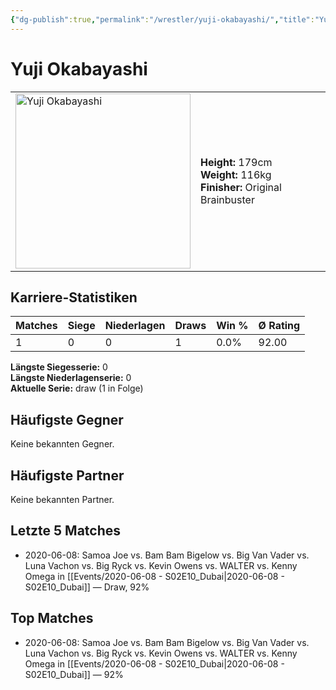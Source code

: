 ```yaml
---
{"dg-publish":true,"permalink":"/wrestler/yuji-okabayashi/","title":"Yuji Okabayashi","tags":["wrestler"],"noteIcon":""}
---
```



# Yuji Okabayashi

<table>
        <tr>
        <td><img src="https://github.com/CptSpaulding1980/choke-slam-wrestling/releases/download/images/Yuji_Okabayashi.png" width="280" alt="Yuji Okabayashi"></td>
        <td>
        <b>Height:</b> 179cm<br>
        <b>Weight:</b> 116kg<br>
        <b>Finisher:</b> Original Brainbuster<br>
        </td>
        </tr>
        </table>
        

## Karriere-Statistiken

| Matches | Siege | Niederlagen | Draws | Win % | Ø Rating |
|---------|-------|-------------|-------|-------|-----------|
| 1 | 0 | 0 | 1 | 0.0% | 92.00 |

**Längste Siegesserie:** 0<br>**Längste Niederlagenserie:** 0<br>**Aktuelle Serie:** draw (1 in Folge)


## Häufigste Gegner
Keine bekannten Gegner.

## Häufigste Partner
Keine bekannten Partner.

## Letzte 5 Matches
- 2020-06-08: Samoa Joe vs. Bam Bam Bigelow vs. Big Van Vader vs. Luna Vachon vs. Big Ryck vs. Kevin Owens vs. WALTER vs. Kenny Omega in [[Events/2020-06-08 - S02E10_Dubai\|2020-06-08 - S02E10_Dubai]] — Draw, 92%

## Top Matches
- 2020-06-08: Samoa Joe vs. Bam Bam Bigelow vs. Big Van Vader vs. Luna Vachon vs. Big Ryck vs. Kevin Owens vs. WALTER vs. Kenny Omega in [[Events/2020-06-08 - S02E10_Dubai\|2020-06-08 - S02E10_Dubai]] — 92%
